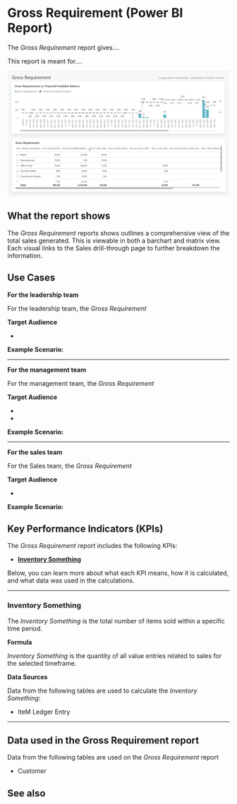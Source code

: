 # Gross Requirement (Power BI Report)

The _Gross Requirement_ report gives....

This report is meant for....

![Gross Requirement](/business-central/media/inventory/gross-requirement.png "Gross Requirement - Screenshot")

## What the report shows

The *Gross Requirement* reports shows outlines a comprehensive view of the total sales generated. This is viewable in both a barchart and matrix view. Each visual links to the Sales drill-through page to further breakdown the information.


## Use Cases

**For the leadership team**

For the leadership team, the *Gross Requirement* 

**Target Audience**

- 

**Example Scenario:** 

---

**For the management team**

For the management team, the *Gross Requirement*

**Target Audience**

- 
- 

**Example Scenario:** 

---

**For the sales team**

For the Sales team, the *Gross Requirement*  

**Target Audience**

- 

**Example Scenario:** 

## Key Performance Indicators (KPIs)

The _Gross Requirement_ report includes the following KPIs:

- [**Inventory Something**](#)

Below, you can learn more about what each KPI means, how it is calculated, and what data was used in the calculations.

---
### Inventory Something

The *Inventory Something* is the total number of items sold within a specific time period.

**Formula**  

*Inventory Something* is the quantity of all value entries related to sales for the selected timeframe.

**Data Sources**

Data from the following tables are used to calculate the *Inventory Something*:
- IteM Ledger Entry

---
## Data used in the Gross Requirement report

Data from the following tables are used on the *Gross Requirement* report
- Customer


## See also